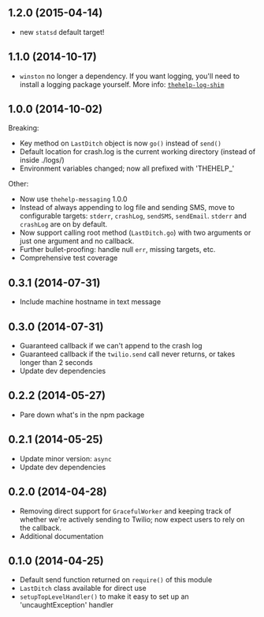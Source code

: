 ## 1.2.0 (2015-04-14)

* new `statsd` default target!

## 1.1.0 (2014-10-17)

* `winston` no longer a dependency. If you want logging, you'll need to install a logging package yourself. More info: [`thehelp-log-shim`](https://github.com/thehelp/log-shim)

## 1.0.0 (2014-10-02)

Breaking:

* Key method on `LastDitch` object is now `go()` instead of `send()`
* Default location for crash.log is the current working directory (instead of inside ./logs/)
* Environment variables changed; now all prefixed with 'THEHELP_'

Other:

* Now use `thehelp-messaging` 1.0.0
* Instead of always appending to log file and sending SMS, move to configurable targets: `stderr`, `crashLog`, `sendSMS`, `sendEmail`. `stderr` and `crashLog` are on by default.
* Now support calling root method (`LastDitch.go`) with two arguments or just one argument and no callback.
* Further bullet-proofing: handle null `err`, missing targets, etc.
* Comprehensive test coverage

## 0.3.1 (2014-07-31)

* Include machine hostname in text message

## 0.3.0 (2014-07-31)

* Guaranteed callback if we can't append to the crash log
* Guaranteed callback if the `twilio.send` call never returns, or takes longer than 2 seconds
* Update dev dependencies

## 0.2.2 (2014-05-27)

* Pare down what's in the npm package

## 0.2.1 (2014-05-25)

* Update minor version: `async`
* Update dev dependencies

## 0.2.0 (2014-04-28)

* Removing direct support for `GracefulWorker` and keeping track of whether we're actively sending to Twilio; now expect users to rely on the callback.
* Additional documentation

## 0.1.0 (2014-04-25)

* Default send function returned on `require()` of this module
* `LastDitch` class available for direct use
* `setupTopLevelHandler()` to make it easy to set up an 'uncaughtException' handler
